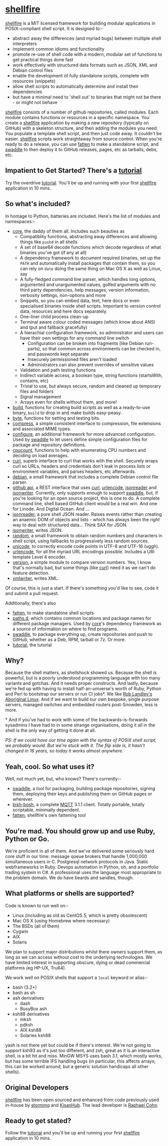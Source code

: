 # [shellfire]

[shellfire] is a MIT licensed framework for building modular applications in POSIX-compliant shell script. It is designed to:-

* abstract away the differences (and myriad bugs) between multiple shell interpreters
* implement common idioms and functionality
* promote re-use of shell code with a modern, modular set of functions to get practical things done fast
* work effectively with structured data formats such as JSON, XML and Debian control files
* enable the development of fully standalone scripts, complete with resources (snippets)
* allow shell scripts to automatically determine and install their dependencies
* but have a minimal need to 'shell out' to binaries that might not be there - or might not behave

[shellfire] consists of a number of github repositories, called modules. Each module contains functions or resources in a specific namespace. You create a [shellfire] application by making a new repository (typically on GitHub) with a skeleton structure, and then adding the modules you need. You populate a template shell script, and then just code away. It couldn't be easier. [shellfire] scripts work straightaway from source control. When you're ready to do a release, you can use [fatten] to make a standalone script, and [swaddle] to then deploy it to GitHub releases, pages, etc as tarballs, debs, etc.

## Impatient to Get Started? There's a [tutorial]
Try the overdrive [tutorial]. You'll be up and running with your first [shellfire] application in 10 mins.

## So what's included?
In homage to Python, batteries are included. Here's the list of modules and namespaces:-

* [core], the daddy of them all. Includes such beauties as
  * Compatiblity functions, abstracting away differences and allowing things like `pushd` in all shells
  * A set of base64 decode functions which decode regardless of what binaries you've got (if any at all)
  * A dependency framework to document required binaries, set up the `PATH` and automatically install packages that contain them, so you can rely on `date` doing the same thing on Mac OS X as well as Linux, say
  * A fully-fledged command line parser, which handles long options, argumented and unargumented values, golfed arguments with no third party dependencies, help messages, version information, verbosity settings, non-options and more
  * Snippets, so you can embed data, text, here docs or even specialised binaries inside shell scripts. Important to version control data, resources and here docs separately.
  * One-liner child process clean-up
  * Terminal aware colour coded messages (which know about ANSI and tput and fallback gracefully)
  * A hierachial configuration framework, so administrator and users can have their own settings for any command line switch
	* Configuration can be broken into fragments (like Debian run-parts), so that common across environments can be checked in, and passwords kept separate
    * Insecurely permissioned files aren't loaded
    * Administrators can also prevent overrides of sensitive values
  * Validation and path testing functions
  * Indirect variable access, a boolean type, string functions (startsWith, contains, etc)
  * Trivial to use, but always secure, random and cleaned up temporary files and folders
  * Signal management
  * Arrays even for shells without them, and more!
* [build], functions for creating build scripts as well as a ready-to-use binary, `build` to drop in and make builds easy-peasy.
* [byte], functions for setting and testing bits.
* [compress], a simple consistent interface to compression, file extensions and associated MIME types.
* [configure], an additional framework for more advanced configuration. Used by [swaddle] to let users define simple configuration files for package and repository definitions.
* [cpucount], functions to help with enumerating CPU numbers and deciding on load averages.
* [curl], superb interface to curl that works with the shell. Securely wraps curl so URLs, headers and credentials don't leak in process lists or environment variables, and parses headers, etc afterwards.
* [debian], a small framework that includes a complete Debian control file parser.
* [github api], a REST interface that uses [curl], [urlencode], [jsonreader] and [jsonwriter]. Currently, only supports enough to support [swaddle], but, if you're looking for an open source project, this is one to do. A complete command line, shell based GitHub client would be a real win. And one for Linode. And Digital Ocean. And ...
* [jsonreader], a pure shell JSON reader. Raises events rather than creating an anaemic DOM of objects and lists - which has always been the _right_ way to deal with structured data... Think SAX for JSON.
* [jsonwriter], writes JSON.
* [random], a small framework to obtain random numbers and characters in shell script, using fallbacks to progressively less random sources.
* [unicode], to correctly encode code points in UTF-8 and UTF-16 (uggh).
* [urlencode], for all the myriad URL encodings possible. Includes a URI template Level 4 encoder.
* [version], a simple module to compare version numbers. Yes, I know that's normally bad, but some things (like [curl]) need it as we can't do feature detection.
* [xmlwriter], writes XML.

Of course, this is just a start. If there's something you'd like to see, code it and submit a pull request.

Additionally, there's also

* [fatten], to make standalone shell scripts
* [paths.d], which contains common locations and package names for different package managers. Used by [core]'s dependency framework as a source of information on where to find programs.
* [swaddle], to package everything up, create repositories and push to GitHub, whether as a Deb, RPM, tarball or 7z. Or more.
* [tutorial], the tutorial

## Why?
Because the shell matters, as shellshock showed us. Because the shell is powerful, but is a poorly understood programming language with too many variants and gotchas. And it needs proper constructs. And lastly, because we're fed up with having to install half-an-universe's worth of Ruby, Python and Perl to bootstrap our servers or run CI jobs\*. We like [Rob Landley's Aboriginal Linux](http://landley.net/aboriginal/). And if we want to build our own bespoke, single purpose servers, managed switches and embedded routers post-Snowden, less is more.

\* And if you've had to work with some of the backwards-is-forwards sysadmins I have had to in some strange organisations, doing it all in the shell is the only way of getting it done at all.

_PS: If we could have our time again with the syntax of POSIX shell script, we probably would. But we're stuck with it. The flip side is, it hasn't changed in 16 years, so today it works almost anywhere._

## Yeah, cool. So what uses it?

Well, not much yet, but, who knows? There's currently:-

* [swaddle], a tool for packaging, building package repositories, signing them, deploying their keys and publishing them on GitHub pages or wherever.
* [bish-bosh], a complete [MQTT](http://mqtt.org/) 3.1.1 client. Totally portable, totally scriptable, minimally dependent.
* [fatten], shellfire's own fattening tool

## You're mad. You should grow up and use Ruby, Python or Go.
We're proficient in all of them. And we've delivered some seriously hard core stuff in our time: message queue brokers that handle 1,000,000 simultaneous users in C. Postgresql network protocols in Java. Static webframeworks in Ruby. Devops automation in Python, oh, and a portfolio trading system in C#. A professional uses the language most appropriate to the problem domain. We do have beards and sandles, though.

## What platforms or shells are supported?

Code is known to run well on:-

* Linux (including as old as CentOS 5, which is pretty obsolescent)
* Mac OS X (using Homebrew where necessary)
* The BSDs (all of them)
* Cygwin
* AIX
* Solaris

We plan to support major distributions whilst there owners support them, as long as we can access without cost to the underlying technologies. We have limited interest in supporting obscure, dying or dead commercial platforms (eg HP-UX, Tru64).

We work well on POSIX shells that support a `local` keyword or alias:-

* bash (3.2+)
* bash as sh
* ash derivatives
  * dash
  * BusyBox ash
* ksh88 derivatives
  * mksh
  * pdksh
  * AIX ksh88
  * Solaries ksh88

yash is not there yet but could be if there's interest. We're not going to support ksh93 as it's just too different, and zsh, great as it is an interactive shell, is a bit hit and miss. MinGW MSYS uses bash 3.1, which mostly works, but has some terrible IFS handling bugs (in particular, this affects arrays; this can be worked around, but a generic solution handicaps all other shells).

## Original Developers
[shellfire] has been open sourced and enhanced from code previously used in-house by [stormmq](http://stormmq.com/) and [KisanHub](http://www.kisanhub.com/). The lead developer is [Raphael Cohn](https://github.com/raphaelcohn).

## Ready to get stated?
Follow the [tutorial] and you'll be up and running your first [shellfire] application in 10 mins.

[shellfire]: https://github.com/shellfire-dev "shellfire homepage"
[fatten]: https://github.com/shellfire-dev/fatten "fatten homepage"
[swaddle]: https://github.com/raphaelcohn/swaddle "Swaddle homepage"
[bish-bosh]: https://github.com/raphaelcohn/bish-bosh "bish-bosh homepage"
[core]: https://github.com/shellfire-dev/core "shellfire core module homepage"
[build]: https://github.com/shellfire-dev/core "shellfire build module homepage"
[byte]: https://github.com/shellfire-dev/byte "shellfire byte module homepage"
[compress]: https://github.com/shellfire-dev/compress "shellfire compress module homepage"
[configure]: https://github.com/shellfire-dev/configure "shellfire configure module homepage"
[cpucount]: https://github.com/shellfire-dev/cpucount "shellfire cpucount module homepage"
[curl]: https://github.com/shellfire-dev/curl "shellfire curl module homepage"
[debian]: https://github.com/shellfire-dev/debian "shellfire debian module homepage"
[github api]: https://github.com/shellfire-dev/github "shellfire github api module homepage"
[jsonreader]: https://github.com/shellfire-dev/jsonreader "shellfire jsonreader module homepage"
[jsonwriter]: https://github.com/shellfire-dev/jsonwriter "shellfire jsonwriter module homepage"
[random]: https://github.com/shellfire-dev/random "shellfire random module homepage"
[unicode]: https://github.com/shellfire-dev/unicode "shellfire unicode module homepage"
[urlencode]: https://github.com/shellfire-dev/urlencode "shellfire urlencode module homepage"
[version]: https://github.com/shellfire-dev/version "shellfire version module homepage"
[xmlwriter]: https://github.com/shellfire-dev/xmlwriter "shellfire xmlwriter module homepage"
[paths.d]: https://github.com/shellfire-dev/paths.d "shellfire paths.d path data homepage"
[tutorial]: https://github.com/shellfire-dev/tutorial "shellfire tutorial homepage"
